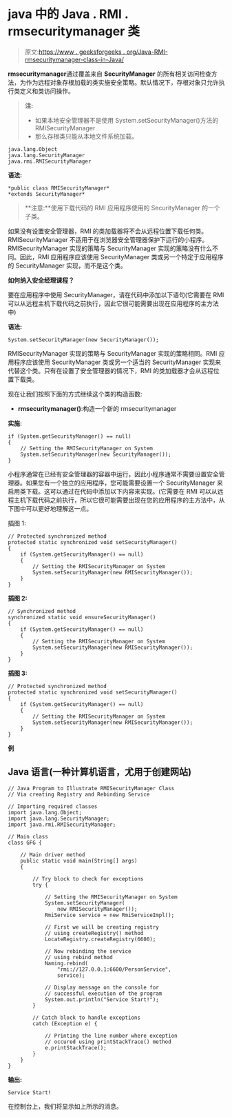 # java 中的 Java . RMI . rmsecuritymanager 类

> 原文:[https://www . geeksforgeeks . org/Java-RMI-rmsecuritymanager-class-in-Java/](https://www.geeksforgeeks.org/java-rmi-rmisecuritymanager-class-in-java/)

**rmsecuritymanager**通过覆盖来自 **SecurityManager** 的所有相关访问检查方法，为作为远程对象存根加载的类实施安全策略。默认情况下，存根对象只允许执行类定义和类访问操作。

> **注:**
> 
> *   如果本地安全管理器不是使用 System.setSecurityManager()方法的 RMISecurityManager
> *   那么存根类只能从本地文件系统加载。

```
java.lang.Object
java.lang.SecurityManager
java.rmi.RMISecurityManager
```

**语法:**

```
*public class RMISecurityManager* 
*extends SecurityManager*
```

> **注意:**使用下载代码的 RMI 应用程序使用的 SecurityManager 的一个子类。

如果没有设置安全管理器，RMI 的类加载器将不会从远程位置下载任何类。RMISecurityManager 不适用于在浏览器安全管理器保护下运行的小程序。RMISecurityManager 实现的策略与 SecurityManager 实现的策略没有什么不同。因此，RMI 应用程序应该使用 SecurityManager 类或另一个特定于应用程序的 SecurityManager 实现，而不是这个类。

**如何纳入安全经理课程？**

要在应用程序中使用 SecurityManager，请在代码中添加以下语句(它需要在 RMI 可以从远程主机下载代码之前执行，因此它很可能需要出现在应用程序的主方法中)

**语法:**

```
System.setSecurityManager(new SecurityManager());
```

RMISecurityManager 实现的策略与 SecurityManager 实现的策略相同。RMI 应用程序应该使用 SecurityManager 类或另一个适当的 SecurityManager 实现来代替这个类。只有在设置了安全管理器的情况下，RMI 的类加载器才会从远程位置下载类。

现在让我们按照下面的方式继续这个类的构造函数:

*   **rmsecuritymanager()**:构造一个新的 rmsecuritymanager

**实施:**

```
if (System.getSecurityManager() == null) 
{
    // Setting the RMISecurityManager on System
    System.setSecurityManager(new SecurityManager());
} 
```

小程序通常在已经有安全管理器的容器中运行，因此小程序通常不需要设置安全管理器。如果您有一个独立的应用程序，您可能需要设置一个 SecurityManager 来启用类下载。这可以通过在代码中添加以下内容来实现。(它需要在 RMI 可以从远程主机下载代码之前执行，所以它很可能需要出现在您的应用程序的主方法中，从下图中可以更好地理解这一点。

插图 1:

```
// Protected synchronized method
protected static synchronized void setSecurityManager() 
{
    if (System.getSecurityManager() == null) 
    {
        // Setting the RMISecurityManager on System
        System.setSecurityManager(new RMISecurityManager());
    }
}
```

**插图 2:**

```
// Synchronized method
synchronized static void ensureSecurityManager() 
{
    if (System.getSecurityManager() == null) 
    {
        // Setting the RMISecurityManager on System
        System.setSecurityManager(new RMISecurityManager());
    }
}
```

**插图 3:**

```
// Protected synchronized method
protected static synchronized void setSecurityManager() 
{
    if (System.getSecurityManager() == null) 
    {
        // Setting the RMISecurityManager on System
        System.setSecurityManager(new RMISecurityManager());
    }
}
```

**例**

## Java 语言(一种计算机语言，尤用于创建网站)

```
// Java Program to Illustrate RMISecurityManager Class
// Via creating Registry and Rebinding Service

// Importing required classes
import java.lang.Object;
import java.lang.SecurityManager;
import java.rmi.RMISecurityManager;

// Main class
class GFG {

    // Main driver method
    public static void main(String[] args)
    {

        // Try block to check for exceptions
        try {

            // Setting the RMISecurityManager on System
            System.setSecurityManager(
                new RMISecurityManager());
            RmiService service = new RmiServiceImpl();

            // First we will be creating registry
            // using createRegistry() method
            LocateRegistry.createRegistry(6600);

            // Now rebinding the service
            // using rebind method
            Naming.rebind(
                "rmi://127.0.0.1:6600/PersonService",
                service);

            // Display message on the console for
            // successful execution of the program
            System.out.println("Service Start!");
        }

        // Catch block to handle exceptions
        catch (Exception e) {

            // Printing the line number where exception
            // occured using printStackTrace() method
            e.printStackTrace();
        }
    }
}
```

**输出:**

```
Service Start!
```

在控制台上，我们将显示如上所示的消息。